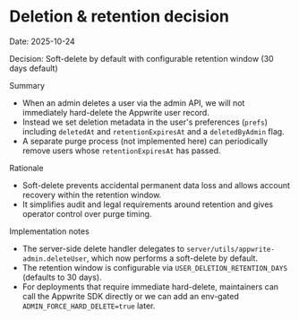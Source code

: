 # Deletion & retention decision

Date: 2025-10-24

Decision: Soft-delete by default with configurable retention window (30 days default)

Summary

- When an admin deletes a user via the admin API, we will not immediately hard-delete the Appwrite user record.
- Instead we set deletion metadata in the user's preferences (`prefs`) including `deletedAt` and `retentionExpiresAt` and a `deletedByAdmin` flag.
- A separate purge process (not implemented here) can periodically remove users whose `retentionExpiresAt` has passed.

Rationale

- Soft-delete prevents accidental permanent data loss and allows account recovery within the retention window.
- It simplifies audit and legal requirements around retention and gives operator control over purge timing.

Implementation notes

- The server-side delete handler delegates to `server/utils/appwrite-admin.deleteUser`, which now performs a soft-delete by default.
- The retention window is configurable via `USER_DELETION_RETENTION_DAYS` (defaults to 30 days).
- For deployments that require immediate hard-delete, maintainers can call the Appwrite SDK directly or we can add an env-gated `ADMIN_FORCE_HARD_DELETE=true` later.
